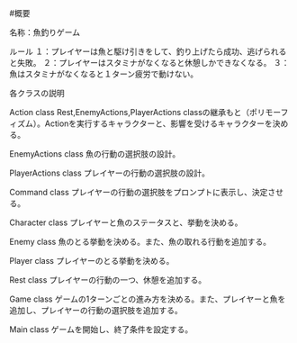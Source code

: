 #概要

名称：魚釣りゲーム

ルール
１：プレイヤーは魚と駆け引きをして、釣り上げたら成功、逃げられると失敗。
２：プレイヤーはスタミナがなくなると休憩しかできなくなる。
３：魚はスタミナがなくなると１ターン疲労で動けない。


各クラスの説明

Action class
Rest,EnemyActions,PlayerActions classの継承もと（ポリモーフィズム）。Actionを実行するキャラクターと、影響を受けるキャラクターを決める。

EnemyActions class
魚の行動の選択肢の設計。

PlayerActions class
プレイヤーの行動の選択肢の設計。

Command class
プレイヤーの行動の選択肢をプロンプトに表示し、決定させる。

Character class
プレイヤーと魚のステータスと、挙動を決める。

Enemy class
魚のとる挙動を決める。また、魚の取れる行動を追加する。

Player class
プレイヤーのとる挙動を決める。

Rest class
プレイヤーの行動の一つ、休憩を追加する。

Game class
ゲームの1ターンごとの進み方を決める。また、プレイヤーと魚を追加し、プレイヤーの行動の選択肢を追加する。

Main class
ゲームを開始し、終了条件を設定する。